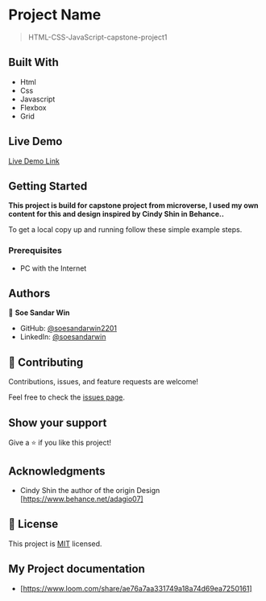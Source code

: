 # Project Name

> HTML-CSS-JavaScript-capstone-project1


## Built With

- Html
- Css
- Javascript
- Flexbox
- Grid


## Live Demo 

[Live Demo Link](https://soesandarwin2201.github.io/soesandarwin.github.io/)


## Getting Started

**This project is build for capstone project from microverse, I used my own content for this and design inspired by Cindy Shin in Behance..**


To get a local copy up and running follow these simple example steps.

### Prerequisites
- PC with the Internet


## Authors

👤 **Soe Sandar Win**

- GitHub: [@soesandarwin2201](https://github.com/soesandarwin2201)
- LinkedIn: [@soesandarwin](https://www.linkedin.com/in/soe-sandar-win-softwareengineer/)


## 🤝 Contributing

Contributions, issues, and feature requests are welcome!

Feel free to check the [issues page](https://github.com/soesandarwin2201/HTML-CSS-JavaScript-capstone-project1/issues).

## Show your support

Give a ⭐️ if you like this project!

## Acknowledgments

- Cindy Shin the author of the origin Design [https://www.behance.net/adagio07]

## 📝 License

This project is [MIT](./LICENSE) licensed.

## My Project documentation

- [https://www.loom.com/share/ae76a7aa331749a18a74d69ea7250161]
